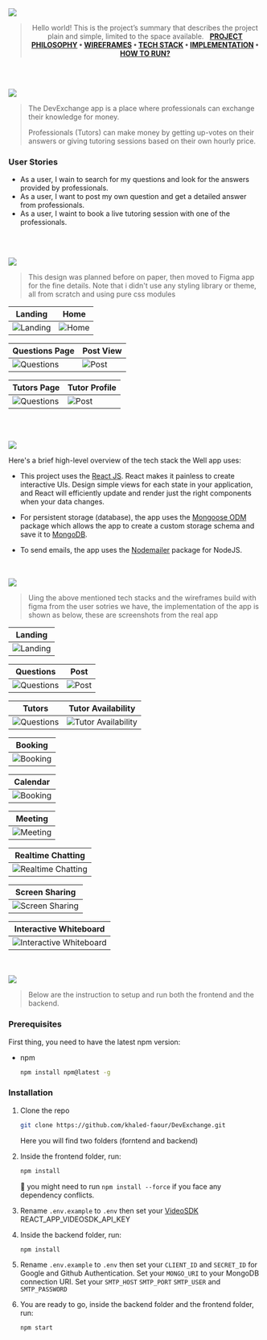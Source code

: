 <img src="./readme/title1.svg"/>

<div align="center">

> Hello world! This is the project’s summary that describes the project plain and simple, limited to the space available.  
**[PROJECT PHILOSOPHY](#project-philosophy) • [WIREFRAMES](#wireframes) • [TECH STACK](#tech-stack) • [IMPLEMENTATION](#implementation) • [HOW TO RUN?](#how-to-run)**

</div>

<br><br>

<img id="project-philosophy" src="./readme/title2.svg"/>

> The DevExchange app is a place where professionals can exchange their knowledge for money. 
> 
> Professionals (Tutors) can make money by getting up-votes on their answers or giving tutoring sessions based on their own hourly price. 

### User Stories
- As a user, I wain to search for my questions and look for the answers provided by professionals.
- As a user, I want to  post my own question and get a detailed answer from professionals.
- As a user, I waint to book a live tutoring session with one of the professionals.

<br><br>

<img id="wireframes" src="./readme/title3.svg"/>

> This design was planned before on paper, then moved to Figma app for the fine details.
Note that i didn't use any styling library or theme, all from scratch and using pure css modules

| Landing  | Home |
| -----------------| -----|
| ![Landing](./readme/figma-landing-page.png) | ![Home](./readme/home-page.png) |

| Questions Page | Post View |
| -----------------| -----|
| ![Questions](./readme/figma-questions-page.png) | ![Post](./readme/figma-post-page.png) |

| Tutors Page | Tutor Profile |
| -----------------| -----|
| ![Questions](./readme/figma-tutors-page.png) | ![Post](./readme/figma-tutor-profile-page.png) |



<br><br>

<img id="tech-stack" src="./readme/title4.svg"/>

Here's a brief high-level overview of the tech stack the Well app uses:

- This project uses the [React JS](https://reactjs.org/). React makes it painless to create interactive UIs. Design simple views for each state in your application, and React will efficiently update and render just the right components when your data changes.

- For persistent storage (database), the app uses the [Mongoose ODM](https://mongoosejs.com) package which allows the app to create a custom storage schema and save it to [MongoDB](https://www.mongodb.com).

- To send emails, the app uses the [Nodemailer](nodemailer.com/) package for NodeJS.


<br><br>
<img id="implementation" src="./readme/title5.svg"/>

> Uing the above mentioned tech stacks and the wireframes build with figma from the user sotries we have, the implementation of the app is shown as below, these are screenshots from the real app

| Landing|
| -----------------|
| ![Landing](./readme/landing-login.gif) |

| Questions | Post |
| -----------------| -----|
| ![Questions](./readme/questions-page.gif) | ![Post](./readme/question-view.gif) |

| Tutors | Tutor Availability |
| -----------------| -----|
| ![Questions](./readme/tutors-page.gif) | ![Tutor Availability](./readme/tutor-availability.gif) |

| Booking |
| -----------------|
| ![Booking](./readme/tutor-book.gif) |

| Calendar |
| -----------------|
| ![Booking](./readme/calendar-view.gif) |

| Meeting |
| -----------------|
| ![Meeting](./readme/meeting-audio-video.gif) |

| Realtime Chatting |
| -----------------|
| ![Realtime Chatting ](./readme/meeting-realtime-chatting.gif) |

| Screen Sharing |
| -----------------|
| ![Screen Sharing](./readme/meeting-screen-sharing.gif) |

| Interactive Whiteboard |
| -----------------|
| ![Interactive Whiteboard](./readme/meeting-whiteboard.gif) |



<br><br>
<img id="how-to-run" src="./readme/title6.svg"/>


> Below are the instruction to setup and run both the frontend and the backend.
### Prerequisites

First thing, you need to have the latest npm version:
* npm
  ```sh
  npm install npm@latest -g
  ```

### Installation

1. Clone the repo
   ```sh
   git clone https://github.com/khaled-faour/DevExchange.git
   ```
   Here you will find two folders (forntend and backend)
   
2. Inside the frontend folder, run:
   ```sh
   npm install
   ```
   🚨 you might need to run `npm install --force`  if you face any dependency conflicts.
3. Rename `.env.example` to `.env` then set your [VideoSDK](https://www.videosdk.live/) REACT_APP_VIDEOSDK_API_KEY

4. Inside the backend folder, run:
   ```sh
   npm install
   ```
5. Rename `.env.example` to `.env` then set your `CLIENT_ID` and `SECRET_ID` for Google and Github Authentication.
Set your `MONGO_URI` to your MongoDB connection URI.
Set your `SMTP_HOST` `SMTP_PORT` `SMTP_USER` and `SMTP_PASSWORD`

6. You are ready to go, inside the backend folder and the frontend folder, run: 
   ```sh
   npm start
   ```
